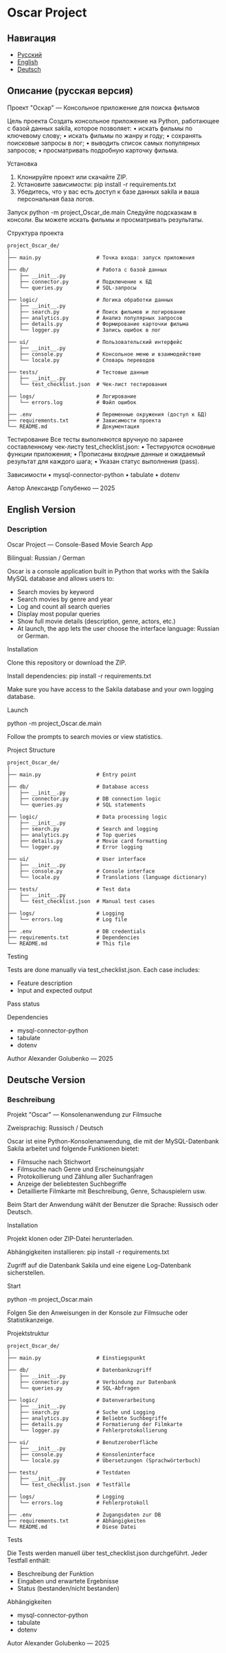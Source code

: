 # Oscar Project

## Навигация
- [Русский](#русская-версия)
- [English](#english-version)
- [Deutsch](#deutsche-version)

## Описание (русская версия)

Проект "Оскар" — Консольное приложение для поиска фильмов

Цель проекта
Создать консольное приложение на Python, работающее с базой данных sakila, которое позволяет:
•	искать фильмы по ключевому слову;
•	искать фильмы по жанру и году;
•	сохранять поисковые запросы в лог;
•	выводить список самых популярных запросов;
•	просматривать подробную карточку фильма.

Установка
1.	Клонируйте проект или скачайте ZIP.
2.	Установите зависимости:
pip install -r requirements.txt
3.	Убедитесь, что у вас есть доступ к базе данных sakila и ваша персональная база логов.

Запуск
python -m project_Oscar_de.main
Следуйте подсказкам в консоли. Вы можете искать фильмы и просматривать результаты.

Структура проекта

```
project_Oscar_de/
│
├── main.py                  # Точка входа: запуск приложения
│
├── db/                      # Работа с базой данных
│   ├── __init__.py
│   ├── connector.py         # Подключение к БД
│   └── queries.py           # SQL-запросы
│
├── logic/                   # Логика обработки данных
│   ├── __init__.py
│   ├── search.py            # Поиск фильмов и логирование
│   ├── analytics.py         # Анализ популярных запросов
│   ├── details.py           # Формирование карточки фильма
│   └── logger.py            # Запись ошибок в лог
│
├── ui/                      # Пользовательский интерфейс
│   ├── __init__.py
│   ├── console.py           # Консольное меню и взаимодействие
│   └── locale.py            # Словарь переводов
│
├── tests/                   # Тестовые данные
│   ├── __init__.py
│   └── test_checklist.json  # Чек-лист тестирования
│
├── logs/                    # Логирование
│   └── errors.log           # Файл ошибок
│
├── .env                     # Переменные окружения (доступ к БД)
├── requirements.txt         # Зависимости проекта
└── README.md                # Документация
```

Тестирование
Все тесты выполняются вручную по заранее составленному чек-листу test_checklist.json:
•	Тестируются основные функции приложения;
•	Прописаны входные данные и ожидаемый результат для каждого шага;
•	Указан статус выполнения (pass).

Зависимости
•	mysql-connector-python
•	tabulate
•	dotenv


Автор
Александр Голубенко — 2025

## English Version
### Description

Oscar Project — Console-Based Movie Search App

Bilingual: Russian / German

Oscar is a console application built in Python that works with the Sakila MySQL database and allows users to:

- Search movies by keyword
- Search movies by genre and year
- Log and count all search queries
- Display most popular queries
- Show full movie details (description, genre, actors, etc.)
- At launch, the app lets the user choose the interface language: Russian or German.


Installation

Clone this repository or download the ZIP.

Install dependencies:
pip install -r requirements.txt

Make sure you have access to the Sakila database and your own logging database.


Launch

python -m project_Oscar.de.main

Follow the prompts to search movies or view statistics.


Project Structure
```
project_Oscar_de/
│
├── main.py                  # Entry point
│
├── db/                      # Database access
│   ├── __init__.py
│   ├── connector.py         # DB connection logic
│   └── queries.py           # SQL statements
│
├── logic/                   # Data processing logic
│   ├── __init__.py
│   ├── search.py            # Search and logging
│   ├── analytics.py         # Top queries
│   ├── details.py           # Movie card formatting
│   └── logger.py            # Error logging
│
├── ui/                      # User interface
│   ├── __init__.py
│   ├── console.py           # Console interface
│   └── locale.py            # Translations (language dictionary)
│
├── tests/                   # Test data
│   ├── __init__.py
│   └── test_checklist.json  # Manual test cases
│
├── logs/                    # Logging
│   └── errors.log           # Log file
│
├── .env                     # DB credentials
├── requirements.txt         # Dependencies
└── README.md                # This file
```
Testing

Tests are done manually via test_checklist.json. Each case includes:

- Feature description
- Input and expected output

Pass status


Dependencies

- mysql-connector-python
- tabulate
- dotenv


Author
Alexander Golubenko — 2025



## Deutsche Version
### Beschreibung

Projekt "Oscar" — Konsolenanwendung zur Filmsuche

Zweisprachig: Russisch / Deutsch


Oscar ist eine Python-Konsolenanwendung, die mit der MySQL-Datenbank Sakila arbeitet und folgende Funktionen bietet:

- Filmsuche nach Stichwort
- Filmsuche nach Genre und Erscheinungsjahr
- Protokollierung und Zählung aller Suchanfragen
- Anzeige der beliebtesten Suchbegriffe
- Detaillierte Filmkarte mit Beschreibung, Genre, Schauspielern usw.

Beim Start der Anwendung wählt der Benutzer die Sprache: Russisch oder Deutsch.


Installation

Projekt klonen oder ZIP-Datei herunterladen.

Abhängigkeiten installieren:
pip install -r requirements.txt

Zugriff auf die Datenbank Sakila und eine eigene Log-Datenbank sicherstellen.


Start

python -m project_Oscar.main

Folgen Sie den Anweisungen in der Konsole zur Filmsuche oder Statistikanzeige.


Projektstruktur
```
project_Oscar_de/
│
├── main.py                  # Einstiegspunkt
│
├── db/                      # Datenbankzugriff
│   ├── __init__.py
│   ├── connector.py         # Verbindung zur Datenbank
│   └── queries.py           # SQL-Abfragen
│
├── logic/                   # Datenverarbeitung
│   ├── __init__.py
│   ├── search.py            # Suche und Logging
│   ├── analytics.py         # Beliebte Suchbegriffe
│   ├── details.py           # Formatierung der Filmkarte
│   └── logger.py            # Fehlerprotokollierung
│
├── ui/                      # Benutzeroberfläche
│   ├── __init__.py
│   ├── console.py           # Konsoleninterface
│   └── locale.py            # Übersetzungen (Sprachwörterbuch)
│
├── tests/                   # Testdaten
│   ├── __init__.py
│   └── test_checklist.json  # Testfälle
│
├── logs/                    # Logging
│   └── errors.log           # Fehlerprotokoll
│
├── .env                     # Zugangsdaten zur DB
├── requirements.txt         # Abhängigkeiten
└── README.md                # Diese Datei
```

Tests

Die Tests werden manuell über test_checklist.json durchgeführt. Jeder Testfall enthält:

- Beschreibung der Funktion
- Eingaben und erwartete Ergebnisse
- Status (bestanden/nicht bestanden)


Abhängigkeiten

- mysql-connector-python
- tabulate
- dotenv


Autor
Alexander Golubenko — 2025


